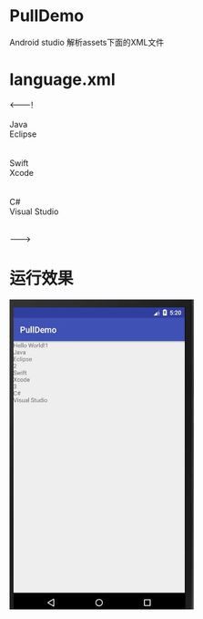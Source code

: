 # PullDemo
Android studio 解析assets下面的XML文件
# language.xml

<---!
<Language cat="it">  
    <lan id="1">  
        <name>Java</name>  
        <ide>Eclipse</ide>  
     </lan>  
     <lan id="2">  
         <name>Swift</name>  
         <ide>Xcode</ide>  
     </lan>  
     <lan id="3">  
         <name>C#</name>  
         <ide>Visual Studio</ide>  
     </lan>  
</Language>  

--->

# 运行效果

  ![](20171102132046.jpg)
